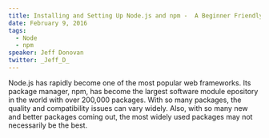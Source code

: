 ```yaml
---
title: Installing and Setting Up Node.js and npm -  A Beginner Friendly Guide
date: February 9, 2016
tags:
  - Node
  - npm
speaker: Jeff Donovan
twitter: _Jeff_D_
---
```




Node.js has rapidly become one of the most popular web frameworks. Its package manager, npm, has become the largest software module epository in the world with over 200,000 packages. With so many packages, the quality and compatibility issues can vary widely. Also, with so many new and better packages coming out, the most widely used packages may not necessarily be the best.

